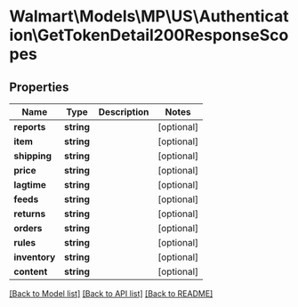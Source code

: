 # Walmart\Models\MP\US\Authentication\GetTokenDetail200ResponseScopes

## Properties

Name | Type | Description | Notes
------------ | ------------- | ------------- | -------------
**reports** | **string** |  | [optional]
**item** | **string** |  | [optional]
**shipping** | **string** |  | [optional]
**price** | **string** |  | [optional]
**lagtime** | **string** |  | [optional]
**feeds** | **string** |  | [optional]
**returns** | **string** |  | [optional]
**orders** | **string** |  | [optional]
**rules** | **string** |  | [optional]
**inventory** | **string** |  | [optional]
**content** | **string** |  | [optional]


[[Back to Model list]](./) [[Back to API list]](../../../../../README.md#supported-apis) [[Back to README]](../../../../../README.md)
